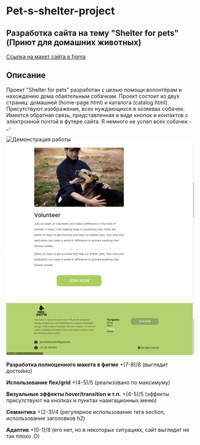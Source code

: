 # Pet-s-shelter-project

## Разработка сайта на тему "Shelter for pets" (Приют для домашних животных)

[Ссылка на макет сайта в figma](https://www.figma.com/file/Le1qgeW8Dz0BXqQsxwJgOP/Untitled?type=design&node-id=0-1&mode=design&t=TcuPDPYqpJC3U72N-0)

## Описание

Проект "Shelter for pets" разработан с целью помощи волонтёрам и нахождению дома обаятельным собачкам.
Проект состоит из двух страниц: домашней (home-page.html) и каталога (catalog.html).
Присутствуют изображения, всех нуждающихся в хозяевах собачек.
Имеется обратная связь, представленная в виде кнопок и контактов с электронной почтой в футере сайта.
Я немного не успел всех собачек -_-

![Демонстрация работы](<Снимок экрана 2024-05-03 в 01.57.09.png>)
![Демонстрация работы](<Снимок экрана 2024-05-03 в 02.00.57.png>)
![Демонстрация работы](<Снимок экрана 2024-05-03 в 02.01.05.png>)

**Разработка полноценного макета в фигме** +(7-8)/8 (выглядит достойно)

**Использование flex/grid** +(4-5)/5 (реализовано по максимуму)

**Визуальные эффекты hover/transition и т.п.** +(4-5)/5 (эффекты присутствуют на кнопках и пунктах навигационных меню)

**Семантика** +(2-3)/4 (регулярное использование тега section, использование заголовков h2)

**Адаптив** +(0-1)/8 (его нет, но в некоторых ситуациях, сайт выглядит не так плохо :D)
